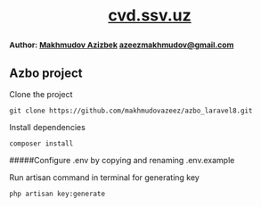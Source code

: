 # <p align="center"><a href="https://cvd.ssv.uz" target="_blank"> cvd.ssv.uz </a></p>

### <sub align="center">Author: <a href="https://github.com/makhmudovazeez">Makhmudov Azizbek</a> <azeezmakhmudov@gmail.com></sub>

## Azbo project

Clone the project
```` 
git clone https://github.com/makhmudovazeez/azbo_laravel8.git
````

Install dependencies
```` 
composer install
````

#####Configure .env by copying and renaming .env.example

Run artisan command in terminal for generating key

````
php artisan key:generate
````

